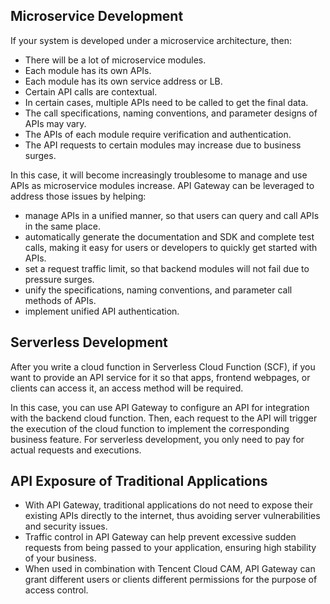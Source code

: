 ## Microservice Development

If your system is developed under a microservice architecture, then:
* There will be a lot of microservice modules.
* Each module has its own APIs.
* Each module has its own service address or LB.
* Certain API calls are contextual.
* In certain cases, multiple APIs need to be called to get the final data.
* The call specifications, naming conventions, and parameter designs of APIs may vary.
* The APIs of each module require verification and authentication.
* The API requests to certain modules may increase due to business surges.

In this case, it will become increasingly troublesome to manage and use APIs as microservice modules increase. API Gateway can be leveraged to address those issues by helping:
* manage APIs in a unified manner, so that users can query and call APIs in the same place.
* automatically generate the documentation and SDK and complete test calls, making it easy for users or developers to quickly get started with APIs.
* set a request traffic limit, so that backend modules will not fail due to pressure surges.
* unify the specifications, naming conventions, and parameter call methods of APIs.
* implement unified API authentication.


## Serverless Development

After you write a cloud function in Serverless Cloud Function (SCF), if you want to provide an API service for it so that apps, frontend webpages, or clients can access it, an access method will be required.

In this case, you can use API Gateway to configure an API for integration with the backend cloud function. Then, each request to the API will trigger the execution of the cloud function to implement the corresponding business feature. For serverless development, you only need to pay for actual requests and executions.


## API Exposure of Traditional Applications

- With API Gateway, traditional applications do not need to expose their existing APIs directly to the internet, thus avoiding server vulnerabilities and security issues.
- Traffic control in API Gateway can help prevent excessive sudden requests from being passed to your application, ensuring high stability of your business.
- When used in combination with Tencent Cloud CAM, API Gateway can grant different users or clients different permissions for the purpose of access control.
